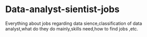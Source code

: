 # Data-analyst-sientist-jobs
Everything about jobs regarding data sience,classification of data analyst,what do they do mainly,skills need,how to find jobs ,etc.
